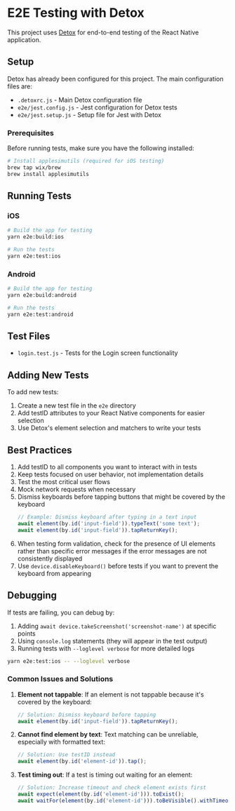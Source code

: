 # E2E Testing with Detox

This project uses [Detox](https://github.com/wix/Detox) for end-to-end testing of the React Native application.

## Setup

Detox has already been configured for this project. The main configuration files are:

- `.detoxrc.js` - Main Detox configuration file
- `e2e/jest.config.js` - Jest configuration for Detox tests
- `e2e/jest.setup.js` - Setup file for Jest with Detox

### Prerequisites

Before running tests, make sure you have the following installed:

```bash
# Install applesimutils (required for iOS testing)
brew tap wix/brew
brew install applesimutils
```

## Running Tests

### iOS

```bash
# Build the app for testing
yarn e2e:build:ios

# Run the tests
yarn e2e:test:ios
```

### Android

```bash
# Build the app for testing
yarn e2e:build:android

# Run the tests
yarn e2e:test:android
```

## Test Files

- `login.test.js` - Tests for the Login screen functionality

## Adding New Tests

To add new tests:

1. Create a new test file in the `e2e` directory
2. Add testID attributes to your React Native components for easier selection
3. Use Detox's element selection and matchers to write your tests

## Best Practices

1. Add testID to all components you want to interact with in tests
2. Keep tests focused on user behavior, not implementation details
3. Test the most critical user flows
4. Mock network requests when necessary
5. Dismiss keyboards before tapping buttons that might be covered by the keyboard
   ```javascript
   // Example: Dismiss keyboard after typing in a text input
   await element(by.id('input-field')).typeText('some text');
   await element(by.id('input-field')).tapReturnKey();
   ```
6. When testing form validation, check for the presence of UI elements rather than specific error messages if the error messages are not consistently displayed
7. Use `device.disableKeyboard()` before tests if you want to prevent the keyboard from appearing

## Debugging

If tests are failing, you can debug by:

1. Adding `await device.takeScreenshot('screenshot-name')` at specific points
2. Using `console.log` statements (they will appear in the test output)
3. Running tests with `--loglevel verbose` for more detailed logs

```bash
yarn e2e:test:ios -- --loglevel verbose
```

### Common Issues and Solutions

1. **Element not tappable**: If an element is not tappable because it's covered by the keyboard:
   ```javascript
   // Solution: Dismiss keyboard before tapping
   await element(by.id('input-field')).tapReturnKey();
   ```

2. **Cannot find element by text**: Text matching can be unreliable, especially with formatted text:
   ```javascript
   // Solution: Use testID instead
   await element(by.id('element-id')).tap();
   ```

3. **Test timing out**: If a test is timing out waiting for an element:
   ```javascript
   // Solution: Increase timeout and check element exists first
   await expect(element(by.id('element-id'))).toExist();
   await waitFor(element(by.id('element-id'))).toBeVisible().withTimeout(10000);
   ```
